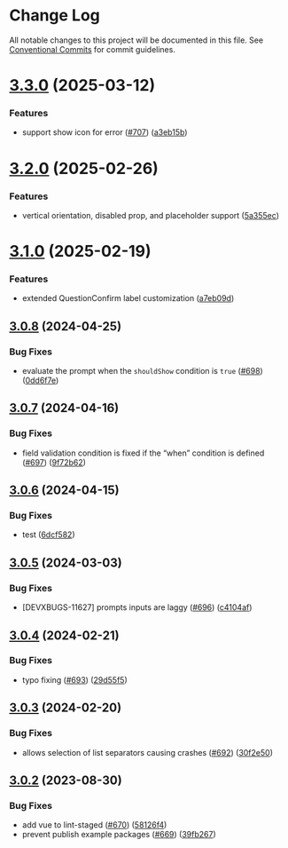 # Change Log

All notable changes to this project will be documented in this file.
See [Conventional Commits](https://conventionalcommits.org) for commit guidelines.

# [3.3.0](https://github.com/SAP/inquirer-gui/compare/v3.2.0...v3.3.0) (2025-03-12)

### Features

- support show icon for error ([#707](https://github.com/SAP/inquirer-gui/issues/707)) ([a3eb15b](https://github.com/SAP/inquirer-gui/commit/a3eb15b6aee6528d842a263e7dc9e3f44fd9d18a))

# [3.2.0](https://github.com/SAP/inquirer-gui/compare/v3.1.0...v3.2.0) (2025-02-26)

### Features

- vertical orientation, disabled prop, and placeholder support ([5a355ec](https://github.com/SAP/inquirer-gui/commit/5a355ecceab7f3df213f89801c8695b2836ac8f6))

# [3.1.0](https://github.com/SAP/inquirer-gui/compare/v3.0.8...v3.1.0) (2025-02-19)

### Features

- extended QuestionConfirm label customization ([a7eb09d](https://github.com/SAP/inquirer-gui/commit/a7eb09da6b84698d7a91b190da364db294320a5f))

## [3.0.8](https://github.com/SAP/inquirer-gui/compare/v3.0.7...v3.0.8) (2024-04-25)

### Bug Fixes

- evaluate the prompt when the `shouldShow` condition is `true` ([#698](https://github.com/SAP/inquirer-gui/issues/698)) ([0dd6f7e](https://github.com/SAP/inquirer-gui/commit/0dd6f7efd80361091a7ed6f3eedc2191abf01815))

## [3.0.7](https://github.com/SAP/inquirer-gui/compare/v3.0.6...v3.0.7) (2024-04-16)

### Bug Fixes

- field validation condition is fixed if the “when” condition is defined ([#697](https://github.com/SAP/inquirer-gui/issues/697)) ([9f72b62](https://github.com/SAP/inquirer-gui/commit/9f72b620bd9f604b09e44a7e0bfaadb0663268b9))

## [3.0.6](https://github.com/SAP/inquirer-gui/compare/v3.0.5...v3.0.6) (2024-04-15)

### Bug Fixes

- test ([6dcf582](https://github.com/SAP/inquirer-gui/commit/6dcf5822a596cdf75470916c9105c6f29a0298e0))

## [3.0.5](https://github.com/SAP/inquirer-gui/compare/v3.0.4...v3.0.5) (2024-03-03)

### Bug Fixes

- [DEVXBUGS-11627] prompts inputs are laggy ([#696](https://github.com/SAP/inquirer-gui/issues/696)) ([c4104af](https://github.com/SAP/inquirer-gui/commit/c4104af02b38751628bec044c8277b328f3ec710))

## [3.0.4](https://github.com/SAP/inquirer-gui/compare/v3.0.3...v3.0.4) (2024-02-21)

### Bug Fixes

- typo fixing ([#693](https://github.com/SAP/inquirer-gui/issues/693)) ([29d55f5](https://github.com/SAP/inquirer-gui/commit/29d55f544239d4e3ef37c4a87cec3716ea7895b7))

## [3.0.3](https://github.com/SAP/inquirer-gui/compare/v3.0.2...v3.0.3) (2024-02-20)

### Bug Fixes

- allows selection of list separators causing crashes ([#692](https://github.com/SAP/inquirer-gui/issues/692)) ([30f2e50](https://github.com/SAP/inquirer-gui/commit/30f2e50495fad128258b6f5cbbacb2d97a0937ca))

## [3.0.2](https://github.com/SAP/inquirer-gui/compare/v3.0.1...v3.0.2) (2023-08-30)

### Bug Fixes

- add vue to lint-staged ([#670](https://github.com/SAP/inquirer-gui/issues/670)) ([58126f4](https://github.com/SAP/inquirer-gui/commit/58126f4fa43b75d4346ef849ad1873ca7153cc49))
- prevent publish example packages ([#669](https://github.com/SAP/inquirer-gui/issues/669)) ([39fb267](https://github.com/SAP/inquirer-gui/commit/39fb267c0816522e88607e9308c974a5942308cb))
